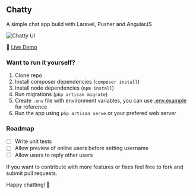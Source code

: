 ## Chatty

A simple chat app build with Laravel, Pusher and AngularJS

![Chatty UI](http://i.imgur.com/wSTlSJk.jpg)

:speech_balloon: [Live Demo](http://chatty.gopagoda.io/)

### Want to run it yourself?

1. Clone repo
2. Install composer dependencies (`composer install`)
3. Install node dependencies (`npm install`)
4. Run migrations (`php artisan migrate`)
5. Create `.env` file with environment variables, you can use [.env.example](https://github.com/jahvi/chatty/blob/master/.env.example) for reference
6. Run the app using `php artisan serve` or your prefered web server

### Roadmap

- [ ] Write unit tests
- [ ] Allow preview of online users before setting username
- [ ] Allow users to reply other users

If you want to contribute with more features or fixes feel free to fork and submit pull requests.

Happy chatting! :ghost:
